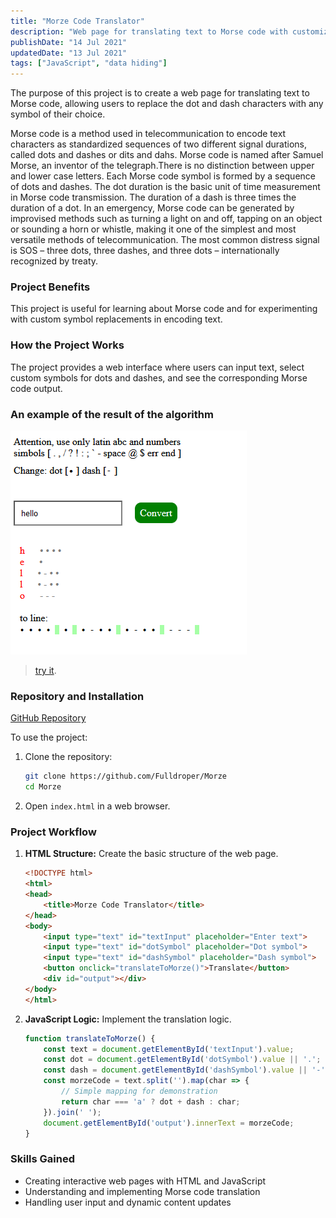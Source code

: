 ```yaml
---
title: "Morze Code Translator"
description: "Web page for translating text to Morse code with customizable symbols"
publishDate: "14 Jul 2021"
updatedDate: "13 Jul 2021"
tags: ["JavaScript", "data hiding"]
---
```

The purpose of this project is to create a web page for translating text to Morse code, allowing users to replace the dot and dash characters with any symbol of their choice.

Morse code is a method used in telecommunication to encode text characters as standardized sequences of two different signal durations, called dots and dashes or dits and dahs. Morse code is named after Samuel Morse, an inventor of the telegraph.There is no distinction between upper and lower case letters. Each Morse code symbol is formed by a sequence of dots and dashes. The dot duration is the basic unit of time measurement in Morse code transmission. The duration of a dash is three times the duration of a dot. In an emergency, Morse code can be generated by improvised methods such as turning a light on and off, tapping on an object or sounding a horn or whistle, making it one of the simplest and most versatile methods of telecommunication. The most common distress signal is SOS – three dots, three dashes, and three dots – internationally recognized by treaty.

### Project Benefits
This project is useful for learning about Morse code and for experimenting with custom symbol replacements in encoding text.

### How the Project Works
The project provides a web interface where users can input text, select custom symbols for dots and dashes, and see the corresponding Morse code output.

### An example of the result of the algorithm

![example](./example.png)
> [try it](https://fulldroper.github.io/Morze/).

### Repository and Installation
[GitHub Repository](https://github.com/Fulldroper/Morze)

To use the project:

1. Clone the repository:
    ```bash
    git clone https://github.com/Fulldroper/Morze
    cd Morze
    ```

2. Open `index.html` in a web browser.

### Project Workflow
1. **HTML Structure:** Create the basic structure of the web page.
    ```html
    <!DOCTYPE html>
    <html>
    <head>
        <title>Morze Code Translator</title>
    </head>
    <body>
        <input type="text" id="textInput" placeholder="Enter text">
        <input type="text" id="dotSymbol" placeholder="Dot symbol">
        <input type="text" id="dashSymbol" placeholder="Dash symbol">
        <button onclick="translateToMorze()">Translate</button>
        <div id="output"></div>
    </body>
    </html>
    ```

2. **JavaScript Logic:** Implement the translation logic.
    ```javascript
    function translateToMorze() {
        const text = document.getElementById('textInput').value;
        const dot = document.getElementById('dotSymbol').value || '.';
        const dash = document.getElementById('dashSymbol').value || '-';
        const morzeCode = text.split('').map(char => {
            // Simple mapping for demonstration
            return char === 'a' ? dot + dash : char;
        }).join(' ');
        document.getElementById('output').innerText = morzeCode;
    }
    ```

### Skills Gained
- Creating interactive web pages with HTML and JavaScript
- Understanding and implementing Morse code translation
- Handling user input and dynamic content updates
